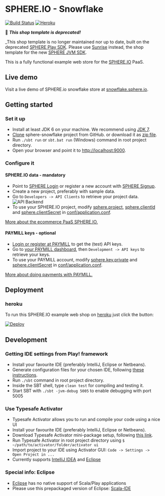 SPHERE.IO - Snowflake
=====================

[![Build Status](https://travis-ci.org/commercetools/sphere-snowflake.svg?branch=master)](https://travis-ci.org/commercetools/sphere-snowflake)
[![Heroku](http://heroku-badge.herokuapp.com/?app=ct-snowflake-prod&style=flat&svg=1)](http://ct-snowflake-prod.herokuapp.com/)

:no_entry_sign: _**This shop template is deprecated!**_

_This shop template is no longer maintained nor up to date, built on the deprecated  [SPHERE Play SDK](https://github.com/commercetools/sphere-play-sdk). Please use [Sunrise](https://github.com/sphereio/sphere-sunrise) instead, the shop template for the new [SPHERE JVM SDK](https://github.com/sphereio/sphere-jvm-sdk).


This is a fully functional example web store for the [SPHERE.IO](http://sphere.io) PaaS.

## Live demo
Visit a live demo of SPHERE.io snowflake store at [snowflake.sphere.io](http://snowflake.sphere.io/).

## Getting started

### Set it up
- Install at least JDK 6 on your machine. We recommend using [JDK 7](http://www.oracle.com/technetwork/java/javase/downloads/jdk7-downloads-1880260.html).
- [Clone](http://git-scm.com/book/en/Git-Basics-Getting-a-Git-Repository#Cloning-an-Existing-Repository) sphere-snowflake project from GitHub. or download it as [zip file](https://github.com/commercetools/sphere-snowflake/archive/master.zip).
- Run `./sbt run` or `sbt.bat run` (Windows) command in root project directory.
- Open your browser and point it to [http://localhost:9000](http://localhost:9000).

### Configure it

#### SPHERE.IO data - mandatory
- Point to [SPHERE Login](https://admin.sphere.io/login) or register a new account with [SPHERE Signup](https://admin.sphere.io/signup).
- Create a new project, preferably with sample data.
- Go to `Developers -> API Clients` to retrieve your project data.
![API Backend](https://raw.github.com/commercetools/sphere-snowflake/master/public/images/mc_api.png)
- To use your SPHERE.IO project, modify [sphere.project](https://github.com/commercetools/sphere-snowflake/blob/master/conf/application.conf#L24), [sphere.clientId](https://github.com/commercetools/sphere-snowflake/blob/master/conf/application.conf#L26) and [sphere.clientSecret](https://github.com/commercetools/sphere-snowflake/blob/master/conf/application.conf#L28) in [conf/application.conf](https://github.com/commercetools/sphere-snowflake/blob/master/conf/application.conf).

[More about the ecommerce PaaS SPHERE.IO.](http://dev.sphere.io)

#### PAYMILL keys - optional
- [Login or register at PAYMILL](https://app.paymill.com/user/login) to get the (test) API keys.
- Go to [your PAYMILL dashboard](https://app.paymill.com/dashboard), then `Development -> API keys` to retrieve your keys.
- To use your PAYMILL account, modify [sphere.key.private](https://github.com/commercetools/sphere-snowflake/blob/master/conf/application.conf#L52) and [sphere.clientSecret](https://github.com/commercetools/sphere-snowflake/blob/master/conf/application.conf#L24) in [conf/application.conf](https://github.com/commercetools/sphere-snowflake/blob/master/conf/application.conf).

[More about doing payments with PAYMILL.](http://www.paymill.com)

## Deployment

### heroku

To run this SPHERE.IO example web shop on [heroku](https://www.heroku.com) just click the button:

<a href="https://heroku.com/deploy?template=https://github.com/commercetools/sphere-snowflake"><img src="https://www.herokucdn.com/deploy/button.png" alt="Deploy"></a>

## Development

### Getting IDE settings from Play! framework

- Install your favourite IDE (preferably IntelliJ, Eclipse or Netbeans).
- Generate configuration files for your chosen IDE, following [these instructions](http://www.playframework.com/documentation/2.2.x/IDE).
- Run `./sbt` command in root project directory.
- Inside the SBT shell, type `clean test` for compiling and testing it.
- Start SBT with `./sbt -jvm-debug 5005` to enable debugging with port 5005

### Use Typesafe Activator

- Typesafe Activator allows you to run and compile your code using a nice UI
- Install your favourite IDE (preferably IntelliJ, Eclipse or Netbeans).
- Download Typesafe Activator mini-package setup, following [this link](https://typesafe.com/platform/getstarted).
- Run Typesafe Activator in root project directory using `$ ~/path/to/activator/folder/activator ui`
- Import project to your IDE using Activator GUI: `Code -> Settings -> Open Project in ...`
- Currently supports [IntelliJ IDEA](http://www.jetbrains.com/idea/) and [Eclipse](https://www.eclipse.org/)

### Special info: Eclipse

- [Eclipse](https://www.eclipse.org/) has no native support of Scala/Play applications
- Please use this prepackaged version of Eclipse: [Scala-IDE](http://scala-ide.org)
